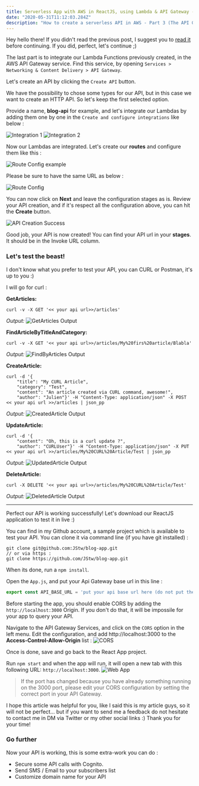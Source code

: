```yaml
---
title: Serverless App with AWS in ReactJS, using Lambda & API Gateway - Final part
date: "2020-05-31T11:12:03.284Z"
description: "How to create a serverless API in AWS - Part 3 (The API Gateway)"
---
```


Hey hello there! If you didn't read the previous post, I suggest you to [read it](./../serverless-api-with-lambda-part-2) before continuing. If you did, perfect, let's continue ;)

The last part is to integrate our Lambda Functions previously created, in the AWS API Gateway service. Find this service, by opening `Services > Networking & Content Delivery > API Gateway`.

Let's create an API by clicking the `Create API` button.

We have the possibility to chose some types for our API, but in this case we want to create an HTTP API. So let's keep the first selected option.

Provide a name, **blog-api** for example, and let's integrate our Lambdas by adding them one by one in the `Create and configure integrations` like below :

![Integration 1](integration1.png)
![Integration 2](integration2.png)

Now our Lambdas are integrated. Let's create our **routes** and configure them like this :

![Route Config example](routeconfig1.png)

Please be sure to have the same URL as below :

![Route Config](routeconfig.png)

You can now click on **Next** and leave the configuration stages as is. Review your API creation, and if it's respect all the configuration above, you can hit the **Create** button.

![API Creation Success](apisuccess.png)

Good job, your API is now created! You can find your API url in your **stages**. It should be in the Invoke URL column.

### Let's test the beast!

I don't know what you prefer to test your API, you can CURL or Postman, it's up to you :)

I will go for curl :

**GetArticles:** 
```batch
curl -v -X GET '<< your api url>>/articles'
```
*Output:*
![GetArticles Output](getarticlescurlresult.png)

**FindArticleByTitleAndCategory:** 
```batch
curl -v -X GET '<< your api url>>/articles/My%20firs%20article/Blabla'
```
*Output:*
![FindByArticles Output](findbyarticlescurlresult.png)


**CreateArticle:** 
```batch
curl -d '{
	"title": "My CURL Article",
	"category": "Test",
	"content": "An article created via CURL command, awesome!",
	"author": "Julien"}' -H "Content-Type: application/json" -X POST << your api url >>/articles | json_pp
```
*Output:*
![CreatedArticle Output](createdarticlecurlresult.png)


**UpdateArticle:** 
```batch
curl -d '{
	"content": "Oh, this is a curl update ?",
	"author": "CURLUser"}' -H "Content-Type: application/json" -X PUT << your api url >>/articles/My%20CURL%20Article/Test | json_pp
```
*Output:*
![UpdatedArticle Output](updatedarticlecurlresult.png)

**DeleteArticle:** 
```batch
curl -X DELETE '<< your api url>>/articles/My%20CURL%20Article/Test'
```
*Output:*
![DeletedArticle Output](deletedarticlecurlresult.png)

---

Perfect our API is working successfully! Let's download our ReactJS application to test it in live :)

You can find in my Github account, a sample project which is available to test your API. You can clone it via command line (if you have git installed) : 

```batch
git clone git@github.com:JStw/blog-app.git
// or via https :
git clone https://github.com/JStw/blog-app.git
```

When its done, run a `npm install`.

Open the `App.js`, and put your Api Gateway base url in this line :

```javascript
export const API_BASE_URL = 'put your api base url here (do not put the /)';
```
Before starting the app, you should enable CORS by adding the `http://localhost:3000` Origin. If you don't do that, it will be impossile for your app to query your API.

Navigate to the API Gateway Services, and click on the `CORS` option in the left menu. Edit the configuration, and add http://localhost:3000 to the **Access-Control-Allow-Origin** list :
![CORS](apicors.PNG)

Once is done, save and go back to the React App project.

Run `npm start` and when the app will run, it will open a new tab with this following URL: `http://localhost:3000`.
![Web App](webapp1.png)

> If the port has changed because you have already something running on the 3000 port, please edit your CORS configuration by setting the correct port in your API Gateway.

I hope this article was helpful for you, like I said this is my article guys, so it will not be perfect... but if you want to send me a feedback do not hesitate to contact me in DM via Twitter or my other social links :) Thank you for your time!

### Go further
Now your API is working, this is some extra-work you can do :
- Secure some API calls with Cognito.
- Send SMS / Email to your subscribers list
- Customize domain name for your API
